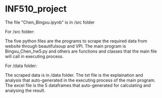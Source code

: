# INF510_project
The file "Chen_Bingxu.ipynb" is in /src folder

For /src folder:

The five python files are the programs to scrape the required data from website through beautifulsoup and VPI.
The main program is Bingxu_Chen_hw5.py and others are functions and classes that the main file will call in executing process.

For /data folder:

The scraped data is in /data folder.
The txt file is the explaination and analysis that auto-generated in the executing process of the main program.
The excel file is the 5 dataframes that auto-generated for calculating and analysing the result.
